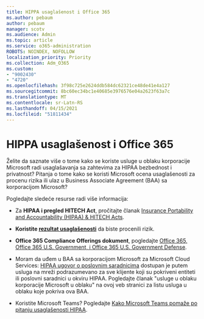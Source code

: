 ```yaml
---
title: HIPPA usaglašenost i Office 365
ms.author: pebaum
author: pebaum
manager: scotv
ms.audience: Admin
ms.topic: article
ms.service: o365-administration
ROBOTS: NOINDEX, NOFOLLOW
localization_priority: Priority
ms.collection: Adm_O365
ms.custom:
- "9002430"
- "4720"
ms.openlocfilehash: 3f98c725e2624ddb584dc62321ce48de41e4a127
ms.sourcegitcommit: 8bc60ec34bc1e40685e3976576e04a2623f63a7c
ms.translationtype: MT
ms.contentlocale: sr-Latn-RS
ms.lasthandoff: 04/15/2021
ms.locfileid: "51811434"
---
```

# <a name="hippa-compliance-and-office-365"></a>HIPPA usaglašenost i Office 365

Želite da saznate više o tome kako se koriste usluge u oblaku korporacije Microsoft radi usaglašavanja sa zahtevima za HIPAA bezbednost i privatnost?  Pitanja o tome kako se koristi Microsoft ocena usaglašenosti za procenu rizika ili ulaz u Business Associate Agreement (BAA) sa korporacijom Microsoft?  

Pogledajte sledeće resurse radi više informacija:

- Za **HIPAA i pregled HITECH Act**, pročitajte članak [Insurance Portability and Accountability (HIPAA) & HITECH Acts](https://docs.microsoft.com/microsoft-365/compliance/offering-hipaa-hitech?view=o365-worldwide).

- **Koristite [rezultat usaglašenosti](https://docs.microsoft.com/microsoft-365/compliance/offering-hipaa-hitech?view=o365-worldwide#use-microsoft-compliance-score-to-assess-your-risk)** da biste procenili rizik.

- **Office 365 Compliance Offerings dokument**, pogledajte [Office 365, Office 365 U.S. Government, i Office 365 U.S. Government Defense](https://go.microsoft.com/fwlink/p/?LinkID=2077751).

- Moram da uđem u BAA sa korporacijom Microsoft za Microsoft Cloud Services: [HIPAA ugovor o poslovnim saradnicima](https://aka.ms/BAA) dostupan je putem usluga na mreži podrazumevano za sve klijente koji su pokriveni entiteti ili poslovni saradnici u okviru HIPAA. Pogledajte članak "usluge u oblaku korporacije Microsoft u oblaku" na ovoj veb stranici za listu usluga u oblaku koje pokriva ova BAA.

- Koristite Microsoft Teams? Pogledajte [Kako Microsoft Teams pomaže po pitanju usaglašenosti HIPAA](https://www.microsoft.com/microsoft-365/blog/2019/04/30/white-paper-microsoft-teams-healthcare-providers-hipaa-compliance/).
